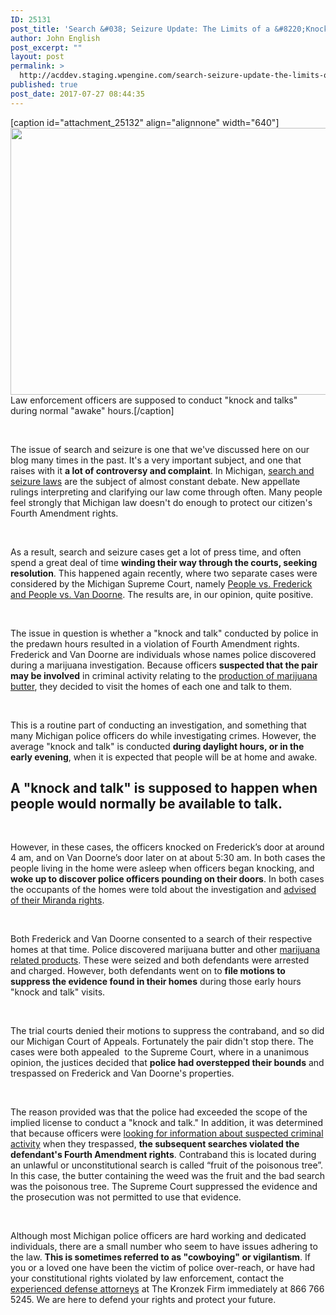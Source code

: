 ```yaml
---
ID: 25131
post_title: 'Search &#038; Seizure Update: The Limits of a &#8220;Knock and Talk&#8221; Visit'
author: John English
post_excerpt: ""
layout: post
permalink: >
  http://acddev.staging.wpengine.com/search-seizure-update-the-limits-of-a-knock-and-talk-visit.html
published: true
post_date: 2017-07-27 08:44:35
---
```

[caption id="attachment_25132" align="alignnone" width="640"]<img class="size-large wp-image-25132" src="http://acddev.staging.wpengine.com/wp-content/uploads/2017/07/canstockphoto4916765-1024x683.jpg" alt="" width="640" height="427" /> Law enforcement officers are supposed to conduct "knock and talks" during normal "awake" hours.[/caption]

&nbsp;

<span style="font-weight: 400;">The issue of search and seizure is one that we've discussed here on our blog many times in the past. It's a very important subject, and one that raises with it </span><b>a lot of controversy and complaint</b><span style="font-weight: 400;">. In Michigan, </span><a href="https://acddev.staging.wpengine.com/search-seizure-michigan-questions-answered.html" target="_blank" rel="noopener"><span style="font-weight: 400;">search and seizure laws</span></a><span style="font-weight: 400;"> are the subject of almost constant debate. New appellate rulings interpreting and clarifying our law come through often. Many people feel strongly that Michigan law doesn't do enough to protect our citizen's Fourth Amendment rights.</span>

&nbsp;

<span style="font-weight: 400;">As a result, search and seizure cases get a lot of press time, and often spend a great deal of time </span><b>winding their way through the courts, seeking resolution</b><span style="font-weight: 400;">. This happened again recently, where two separate cases were considered by the Michigan Supreme Court, namely </span><a href="http://publicdocs.courts.mi.gov:81/OPINIONS/FINAL/SCT/153115_72_01.pdf" target="_blank" rel="noopener"><span style="font-weight: 400;">People vs. Frederick and People vs. Van Doorne</span></a><span style="font-weight: 400;">. The results are, in our opinion, quite positive.</span>

&nbsp;

<span style="font-weight: 400;">The issue in question is whether a "knock and talk" conducted by police in the predawn hours resulted in a violation of Fourth Amendment rights. Frederick and Van Doorne are individuals whose names police discovered during a marijuana investigation. Because officers </span><b>suspected that the pair may be involved</b><span style="font-weight: 400;"> in criminal activity relating to the </span><a href="https://acddev.staging.wpengine.com/marijuana.html" target="_blank" rel="noopener"><span style="font-weight: 400;">production of marijuana butter</span></a><span style="font-weight: 400;">, they decided to visit the homes of each one and talk to them. </span>

&nbsp;

<span style="font-weight: 400;">This is a routine part of conducting an investigation, and something that many Michigan police officers do while investigating crimes. However, the average "knock and talk" is conducted </span><b>during daylight hours, or in the early evening</b><span style="font-weight: 400;">, when it is expected that people will be at home and awake.</span>
<h2></h2>
<h2>A "knock and talk" is supposed to happen when people would normally be available to talk.</h2>
&nbsp;

<span style="font-weight: 400;">However, in these cases, the officers knocked on Frederick’s door at around 4 am, and on Van Doorne’s door later on at about 5:30 am. In both cases the people living in the home were asleep when officers began knocking, and </span><b>woke up to discover police officers pounding on their doors</b><span style="font-weight: 400;">. In both cases the occupants of the homes were told about the investigation and </span><a href="https://acddev.staging.wpengine.com/miranda-rights.html" target="_blank" rel="noopener"><span style="font-weight: 400;">advised of their Miranda rights</span></a><span style="font-weight: 400;">. </span>

&nbsp;

<span style="font-weight: 400;">Both Frederick and Van Doorne consented to a search of their respective homes at that time. Police discovered marijuana butter and other </span><a href="https://acddev.staging.wpengine.com/medical-marijuana.html" target="_blank" rel="noopener"><span style="font-weight: 400;">marijuana related products</span></a><span style="font-weight: 400;">. These were seized and both defendants were arrested and charged. However, both defendants went on to </span><b>file motions to suppress the evidence found in their homes</b><span style="font-weight: 400;"> during those early hours "knock and talk" visits.</span>

&nbsp;

<span style="font-weight: 400;">The trial courts denied their motions to suppress the contraband, and so did our Michigan Court of Appeals. Fortunately the pair didn't stop there. The cases were both appealed  to the Supreme Court, where in a unanimous opinion, the justices decided that </span><b>police had overstepped their bounds</b><span style="font-weight: 400;"> and trespassed on Frederick and Van Doorne's properties. </span>

&nbsp;

<span style="font-weight: 400;">The reason provided was that the police had exceeded the scope of the implied license to conduct a "knock and talk." In addition, it was determined that because officers were </span><a href="https://acddev.staging.wpengine.com/police-mistakes.html" target="_blank" rel="noopener"><span style="font-weight: 400;">looking for information about suspected criminal activity</span></a><span style="font-weight: 400;"> when they trespassed, </span><b>the subsequent searches violated the defendant's Fourth Amendment rights</b><span style="font-weight: 400;">. Contraband this is located during an unlawful or unconstitutional search is called “fruit of the poisonous tree”. In this case, the butter containing the weed was the fruit and the bad search was the poisonous tree. The Supreme Court suppressed the evidence and the prosecution was not permitted to use that evidence. </span>

&nbsp;

<span style="font-weight: 400;">Although most Michigan police officers are hard working and dedicated individuals, there are a small number who seem to have issues adhering to the law. </span><b>This is sometimes referred to as "cowboying" or vigilantism</b><span style="font-weight: 400;">. If you or a loved one have been the victim of police over-reach, or have had your constitutional rights violated by law enforcement, contact the </span><a href="https://acddev.staging.wpengine.com/trial-attorneys.html" target="_blank" rel="noopener"><span style="font-weight: 400;">experienced defense attorneys</span></a><span style="font-weight: 400;"> at The Kronzek Firm immediately at 866 766 5245. We are here to defend your rights and protect your future.</span>
